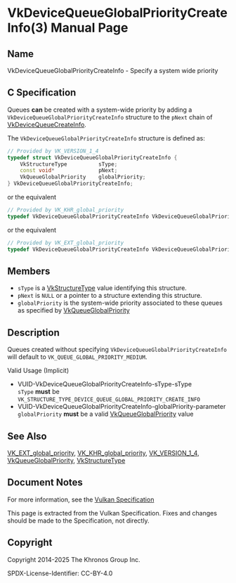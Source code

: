 # VkDeviceQueueGlobalPriorityCreateInfo(3) Manual Page

## Name

VkDeviceQueueGlobalPriorityCreateInfo - Specify a system wide priority



## [](#_c_specification)C Specification

Queues **can** be created with a system-wide priority by adding a `VkDeviceQueueGlobalPriorityCreateInfo` structure to the `pNext` chain of [VkDeviceQueueCreateInfo](https://registry.khronos.org/vulkan/specs/latest/man/html/VkDeviceQueueCreateInfo.html).

The `VkDeviceQueueGlobalPriorityCreateInfo` structure is defined as:

```c++
// Provided by VK_VERSION_1_4
typedef struct VkDeviceQueueGlobalPriorityCreateInfo {
    VkStructureType          sType;
    const void*              pNext;
    VkQueueGlobalPriority    globalPriority;
} VkDeviceQueueGlobalPriorityCreateInfo;
```

or the equivalent

```c++
// Provided by VK_KHR_global_priority
typedef VkDeviceQueueGlobalPriorityCreateInfo VkDeviceQueueGlobalPriorityCreateInfoKHR;
```

or the equivalent

```c++
// Provided by VK_EXT_global_priority
typedef VkDeviceQueueGlobalPriorityCreateInfo VkDeviceQueueGlobalPriorityCreateInfoEXT;
```

## [](#_members)Members

- `sType` is a [VkStructureType](https://registry.khronos.org/vulkan/specs/latest/man/html/VkStructureType.html) value identifying this structure.
- `pNext` is `NULL` or a pointer to a structure extending this structure.
- `globalPriority` is the system-wide priority associated to these queues as specified by [VkQueueGlobalPriority](https://registry.khronos.org/vulkan/specs/latest/man/html/VkQueueGlobalPriority.html)

## [](#_description)Description

Queues created without specifying `VkDeviceQueueGlobalPriorityCreateInfo` will default to `VK_QUEUE_GLOBAL_PRIORITY_MEDIUM`.

Valid Usage (Implicit)

- [](#VUID-VkDeviceQueueGlobalPriorityCreateInfo-sType-sType)VUID-VkDeviceQueueGlobalPriorityCreateInfo-sType-sType  
  `sType` **must** be `VK_STRUCTURE_TYPE_DEVICE_QUEUE_GLOBAL_PRIORITY_CREATE_INFO`
- [](#VUID-VkDeviceQueueGlobalPriorityCreateInfo-globalPriority-parameter)VUID-VkDeviceQueueGlobalPriorityCreateInfo-globalPriority-parameter  
  `globalPriority` **must** be a valid [VkQueueGlobalPriority](https://registry.khronos.org/vulkan/specs/latest/man/html/VkQueueGlobalPriority.html) value

## [](#_see_also)See Also

[VK\_EXT\_global\_priority](https://registry.khronos.org/vulkan/specs/latest/man/html/VK_EXT_global_priority.html), [VK\_KHR\_global\_priority](https://registry.khronos.org/vulkan/specs/latest/man/html/VK_KHR_global_priority.html), [VK\_VERSION\_1\_4](https://registry.khronos.org/vulkan/specs/latest/man/html/VK_VERSION_1_4.html), [VkQueueGlobalPriority](https://registry.khronos.org/vulkan/specs/latest/man/html/VkQueueGlobalPriority.html), [VkStructureType](https://registry.khronos.org/vulkan/specs/latest/man/html/VkStructureType.html)

## [](#_document_notes)Document Notes

For more information, see the [Vulkan Specification](https://registry.khronos.org/vulkan/specs/latest/html/vkspec.html#VkDeviceQueueGlobalPriorityCreateInfo)

This page is extracted from the Vulkan Specification. Fixes and changes should be made to the Specification, not directly.

## [](#_copyright)Copyright

Copyright 2014-2025 The Khronos Group Inc.

SPDX-License-Identifier: CC-BY-4.0